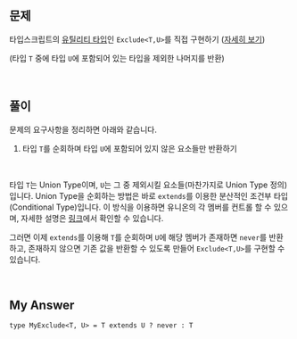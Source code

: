 ## 문제

타입스크립트의 [유틸리티 타입](https://www.typescriptlang.org/docs/handbook/utility-types.html#excludeuniontype-excludedmembers)인 `Exclude<T,U>`를 직접 구현하기 ([자세히 보기](https://github.com/type-challenges/type-challenges/blob/main/questions/00043-easy-exclude/README.md))

(타입 `T` 중에 타입 `U`에 포함되어 있는 타입을 제외한 나머지를 반환)

<br>

## 풀이

문제의 요구사항을 정리하면 아래와 같습니다.

1. 타입 `T`를 순회하며 타입 `U`에 포함되어 있지 않은 요소들만 반환하기

<br>

타입 `T`는 Union Type이며, `U`는 그 중 제외시킬 요소들(마찬가지로 Union Type 정의)입니다. Union Type을 순회하는 방법은 바로 `extends`를 이용한 분산적인 조건부 타입(Conditional Type)입니다. 이 방식을 이용하면 유니온의 각 멤버를 컨트롤 할 수 있으며, 자세한 설명은 [링크](https://www.typescriptlang.org/ko/docs/handbook/2/conditional-types.html#분산적인-조건부-타입)에서 확인할 수 있습니다.

그러면 이제 `extends`를 이용해 `T`를 순회하며 `U`에 해당 멤버가 존재하면 `never`를 반환하고, 존재하지 않으면 기존 값을 반환할 수 있도록 만들어 `Exclude<T,U>`를 구현할 수 있습니다.

<br>

## My Answer

```tsx
type MyExclude<T, U> = T extends U ? never : T
```